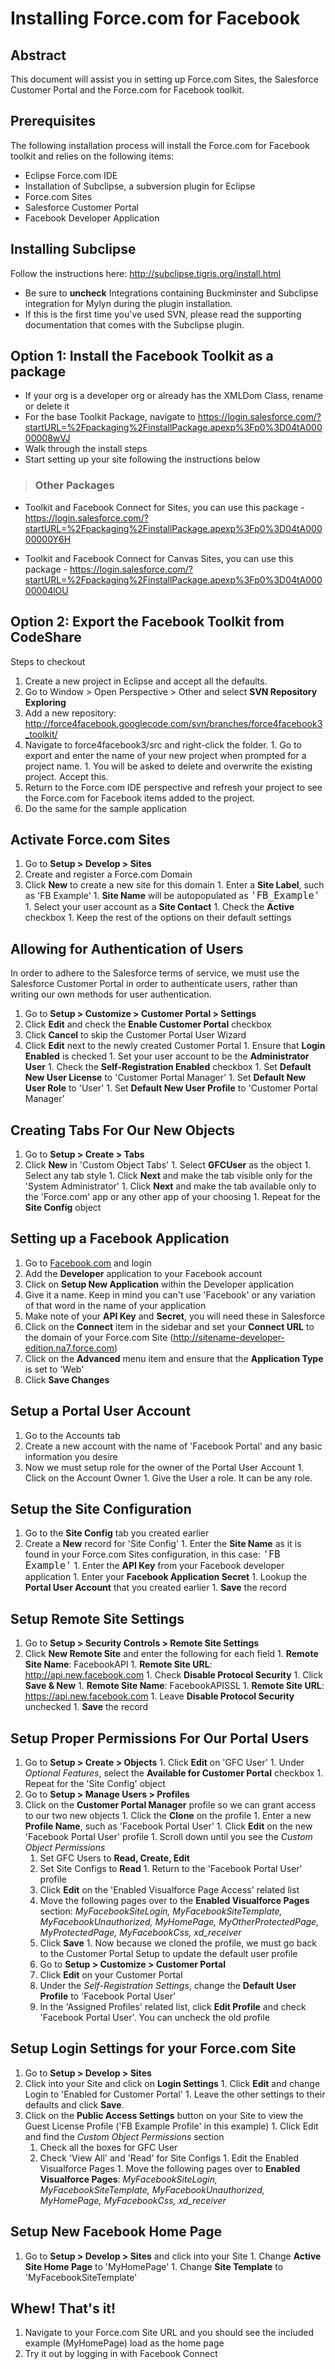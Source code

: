 # Installing Force.com for Facebook #
## Abstract ##

This document will assist you in setting up Force.com Sites, the Salesforce Customer Portal and the Force.com for Facebook toolkit.
## Prerequisites ##

The following installation process will install the Force.com for Facebook toolkit and relies on the following items:

  * Eclipse Force.com IDE
  * Installation of Subclipse, a subversion plugin for Eclipse
  * Force.com Sites
  * Salesforce Customer Portal
  * Facebook Developer Application

## Installing Subclipse ##

Follow the instructions here: http://subclipse.tigris.org/install.html

  * Be sure to **uncheck** Integrations containing Buckminster and Subclipse integration for Mylyn during the plugin installation.
  * If this is the first time you've used SVN, please read the supporting documentation that comes with the Subclipse plugin.

## Option 1: Install the Facebook Toolkit as a package ##
  * If your org is a developer org or already has the XMLDom Class, rename or delete it
  * For the base Toolkit Package, navigate to https://login.salesforce.com/?startURL=%2Fpackaging%2FinstallPackage.apexp%3Fp0%3D04tA00000008wVJ
  * Walk through the install steps
  * Start setting up your site following the instructions below

> ### Other Packages ###
  * Toolkit and Facebook Connect for Sites, you can use this package - 	https://login.salesforce.com/?startURL=%2Fpackaging%2FinstallPackage.apexp%3Fp0%3D04tA00000000Y6H

  * Toolkit and Facebook Connect for Canvas Sites, you can use this package - https://login.salesforce.com/?startURL=%2Fpackaging%2FinstallPackage.apexp%3Fp0%3D04tA00000004lOU

## Option 2: Export the Facebook Toolkit from CodeShare ##

Steps to checkout

  1. Create a new project in Eclipse and accept all the defaults.
  1. Go to Window > Open Perspective > Other and select **SVN Repository Exploring**
  1. Add a new repository: http://force4facebook.googlecode.com/svn/branches/force4facebook3_toolkit/
  1. Navigate to force4facebook3/src and right-click the folder.
    1. Go to export and enter the name of your new project when prompted for a project name.
    1. You will be asked to delete and overwrite the existing project. Accept this.
  1. Return to the Force.com IDE perspective and refresh your project to see the Force.com for Facebook items added to the project.
  1. Do the same for the sample application

## Activate Force.com Sites ##

  1. Go to **Setup > Develop > Sites**
  1. Create and register a Force.com Domain
  1. Click **New** to create a new site for this domain
    1. Enter a **Site Label**, such as 'FB Example'
    1. **Site Name** will be autopopulated as <font size='4pt'><code>'FB_Example'</code></font>
    1. Select your user account as a **Site Contact**
    1. Check the **Active** checkbox
    1. Keep the rest of the options on their default settings

## Allowing for Authentication of Users ##

In order to adhere to the Salesforce terms of service, we must use the Salesforce Customer Portal in order to authenticate users, rather than writing our own methods for user authentication.

  1. Go to **Setup > Customize > Customer Portal > Settings**
  1. Click **Edit** and check the **Enable Customer Portal** checkbox
  1. Click **Cancel** to skip the Customer Portal User Wizard
  1. Click **Edit** next to the newly created Customer Portal
    1. Ensure that **Login Enabled** is checked
    1. Set your user account to be the **Administrator User**
    1. Check the **Self-Registration Enabled** checkbox
    1. Set **Default New User License** to 'Customer Portal Manager'
    1. Set **Default New User Role** to 'User'
    1. Set **Default New User Profile** to 'Customer Portal Manager'


## Creating Tabs For Our New Objects ##

  1. Go to **Setup > Create > Tabs**
  1. Click **New** in 'Custom Object Tabs'
    1. Select **GFCUser** as the object
    1. Select any tab style
    1. Click **Next** and make the tab visible only for the 'System Administrator'
    1. Click **Next** and make the tab available only to the 'Force.com' app or any other app of your choosing
    1. Repeat for the **Site Config** object

## Setting up a Facebook Application ##

  1. Go to [Facebook.com](http://www.facebook.com) and login
  1. Add the **Developer** application to your Facebook account
  1. Click on **Setup New Application** within the Developer application
  1. Give it a name. Keep in mind you can't use 'Facebook' or any variation of that word in the name of your application
  1. Make note of your **API Key** and **Secret**, you will need these in Salesforce
  1. Click on the **Connect** item in the sidebar and set your **Connect URL** to the domain of your Force.com Site (http://sitename-developer-edition.na7.force.com)
  1. Click on the **Advanced** menu item and ensure that the **Application Type** is set to 'Web'
  1. Click **Save Changes**

## Setup a Portal User Account ##

  1. Go to the Accounts tab
  1. Create a new account with the name of 'Facebook Portal' and any basic information you desire
  1. Now we must setup role for the owner of the Portal User Account
    1. Click on the Account Owner
    1. Give the User a role. It can be any role.

## Setup the Site Configuration ##

  1. Go to the **Site Config** tab you created earlier
  1. Create a **New** record for 'Site Config'
    1. Enter the **Site Name** as it is found in your Force.com Sites configuration, in this case: <font size='4pt'><code>'FB Example'</code></font>
    1. Enter the **API Key** from your Facebook developer application
    1. Enter your **Facebook Application Secret**
    1. Lookup the **Portal User Account** that you created earlier
    1. **Save** the record

## Setup Remote Site Settings ##

  1. Go to **Setup > Security Controls > Remote Site Settings**
  1. Click **New Remote Site** and enter the following for each field
    1. **Remote Site Name**: FacebookAPI
    1. **Remote Site URL**: http://api.new.facebook.com
    1. Check **Disable Protocol Security**
    1. Click **Save & New**
    1. **Remote Site Name**: FacebookAPISSL
    1. **Remote Site URL**: https://api.new.facebook.com
    1. Leave **Disable Protocol Security** unchecked
    1. **Save** the record

## Setup Proper Permissions For Our Portal Users ##

  1. Go to **Setup > Create > Objects**
    1. Click **Edit** on 'GFC User'
    1. Under _Optional Features_, select the **Available for Customer Portal** checkbox
    1. Repeat for the 'Site Config' object
  1. Go to **Setup > Manage Users > Profiles**
  1. Click on the **Customer Portal Manager** profile so we can grant access to our two new objects
    1. Click the **Clone** on the profile
    1. Enter a new **Profile Name**, such as 'Facebook Portal User'
    1. Click **Edit** on the new 'Facebook Portal User' profile
    1. Scroll down until you see the _Custom Object Permissions_
      1. Set GFC Users to **Read, Create, Edit**
      1. Set Site Configs to **Read**
    1. Return to the 'Facebook Portal User' profile
      1. Click **Edit** on the 'Enabled Visualforce Page Access' related list
      1. Move the following pages over to the **Enabled Visualforce Pages** section: _MyFacebookSiteLogin, MyFacebookSiteTemplate, MyFacebookUnauthorized, MyHomePage, MyOtherProtectedPage, MyProtectedPage, MyFacebookCss, xd\_receiver_
      1. Click **Save**
    1. Now because we cloned the profile, we must go back to the Customer Portal Setup to update the default user profile
      1. Go to **Setup > Customize > Customer Portal**
      1. Click **Edit** on your Customer Portal
        1. Under the _Self-Registration Settings_, change the **Default User Profile** to 'Facebook Portal User'
        1. In the 'Assigned Profiles' related list, click **Edit Profile** and check 'Facebook Portal User'. You can uncheck the old profile

## Setup Login Settings for your Force.com Site ##

  1. Go to **Setup > Develop > Sites**
  1. Click into your Site and click on **Login Settings**
    1. Click **Edit** and change Login to 'Enabled for Customer Portal'
    1. Leave the other settings to their defaults and click **Save**.
  1. Click on the **Public Access Settings** button on your Site to view the Guest License Profile ('FB Example Profile' in this example)
    1. Click Edit and find the _Custom Object Permissions_ section
      1. Check all the boxes for GFC User
      1. Check 'View All' and 'Read' for Site Configs
    1. Edit the Enabled Visualforce Pages
    1. Move the following pages over to **Enabled Visualforce Pages**: _MyFacebookSiteLogin, MyFacebookSiteTemplate, MyFacebookUnauthorized, MyHomePage, MyFacebookCss, xd\_receiver_

## Setup New Facebook Home Page ##

  1. Go to **Setup > Develop > Sites** and click into your Site
    1. Change **Active Site Home Page** to 'MyHomePage'
    1. Change **Site Template** to 'MyFacebookSiteTemplate'

## Whew! That's it! ##

  1. Navigate to your Force.com Site URL and you should see the included example (MyHomePage) load as the home page
  1. Try it out by logging in with Facebook Connect